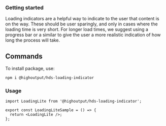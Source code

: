 ### Getting started

Loading indicators are a helpful way to indicate to the user that content is on the way. These should be user sparingly, and only in cases where the loading time is very short. For longer load times, we suggest using a progress bar or a similar to give the user a more realistic indication of how long the process will take.

## Commands

To install package, use:

```bash
npm i @highoutput/hds-loading-indicator
```

### Usage

```tsx
import LoadingLite from '@highoutput/hds-loading-indicator';

export const LoadingLiteSample = () => {
  return <LoadingLite />;
};
```
